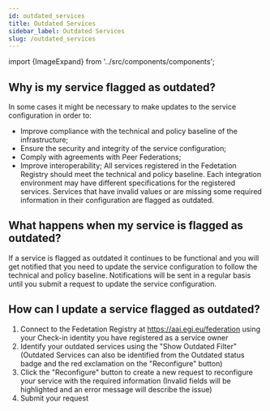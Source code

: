 ```yaml
---
id: outdated_services
title: Outdated Services
sidebar_label: Outdated Services
slug: /outdated_services
---
```

import {ImageExpand} from '../src/components/components';

## Why is my service flagged as outdated?

In some cases it might be necessary to make updates to the service configuration in order to:
- Improve compliance with the technical and policy baseline of the infrastructure; 
- Ensure the security and integrity of the service configuration;
- Comply with agreements with Peer Federations;
- Improve interoperability;
All services registered in the Fedetation Registry should meet the technical and policy baseline. Each integration environment may have different specifications for the registered services. Services that have invalid values or are missing some required information in their configuration are flagged as outdated. 
 
 ## What happens when my service is flagged as outdated?

If a service is flagged as outdated it continues to be functional and you will get notified that you need to update the service configuration to follow the technical and policy baseline. Notifications will be sent in a regular basis until you submit a request to update the service configuration.


## How can I update a service flagged as outdated?
1. Connect to the Fedetation Registry at https://aai.egi.eu/federation using your Check-in identity you have registered as a service owner
2. Identify your outdated services using the "Show Outdated Filter" (Outdated Services can also be identified from the Outdated status badge and the red exclamation on the "Reconfigure" button)
3. Click the "Reconfigure" button to create a new request to reconfigure your service with the required information (Invalid fields will be highlighted and an error message will describe the issue)
4. Submit your request





